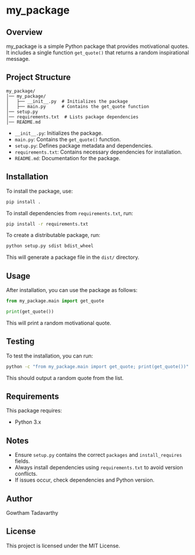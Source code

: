 # my_package

## Overview
my_package is a simple Python package that provides motivational quotes. It includes a single function `get_quote()` that returns a random inspirational message.

## Project Structure
```
my_package/
│── my_package/
│   ├── __init__.py  # Initializes the package
│   ├── main.py      # Contains the get_quote function
│── setup.py
│── requirements.txt  # Lists package dependencies
│── README.md
```

- `__init__.py`: Initializes the package.
- `main.py`: Contains the `get_quote()` function.
- `setup.py`: Defines package metadata and dependencies.
- `requirements.txt`: Contains necessary dependencies for installation.
- `README.md`: Documentation for the package.

## Installation
To install the package, use:
```bash
pip install .
```

To install dependencies from `requirements.txt`, run:
```bash
pip install -r requirements.txt
```

To create a distributable package, run:
```bash
python setup.py sdist bdist_wheel
```
This will generate a package file in the `dist/` directory.

## Usage
After installation, you can use the package as follows:
```python
from my_package.main import get_quote

print(get_quote())
```
This will print a random motivational quote.

## Testing
To test the installation, you can run:
```bash
python -c "from my_package.main import get_quote; print(get_quote())"
```
This should output a random quote from the list.

## Requirements
This package requires:
- Python 3.x

## Notes
- Ensure `setup.py` contains the correct `packages` and `install_requires` fields.
- Always install dependencies using `requirements.txt` to avoid version conflicts.
- If issues occur, check dependencies and Python version.

## Author
Gowtham Tadavarthy

## License
This project is licensed under the MIT License.

